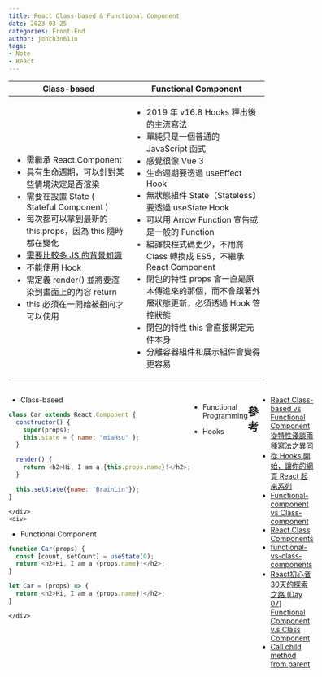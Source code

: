 ```yaml
---
title: React Class-based & Functional Component
date: 2023-03-25
categories: Front-End
author: johch3n611u
tags:
- Note
- React
---
```


|Class-based|Functional Component|
|-------------|-------------|
|<ul><li>需繼承 React.Component</li><li>具有生命週期，可以針對某些情境決定是否渲染</li><li>需要在設置 State ( Stateful Component )</li><li>每次都可以拿到最新的 this.props，因為 this 隨時都在變化</li><li>[需要比較多 JS 的背景知識](/Web/LetYouRoughlyUnderstandJsBasics/)</li><li>不能使用 Hook</li><li>需定義 render() 並將要渲染到畫面上的內容 return</li><li>this 必須在一開始被指向才可以使用</li></ul>|<ul><li>2019 年 v16.8 Hooks 釋出後的主流寫法</li><li>單純只是一個普通的 JavaScript 函式</li><li>感覺很像 Vue 3</li><li>生命週期要透過 useEffect Hook</li><li>無狀態組件 State（Stateless）要透過 useState Hook</li><li>可以用 Arrow Function 宣告或是一般的 Function</li><li>編譯快程式碼更少，不用將 Class 轉換成 ES5，不繼承 React Component</li><li>閉包的特性 props 會一直是原本傳進來的那個，而不會跟著外層狀態更新，必須透過 Hook 管控狀態</li><li>閉包的特性 this 會直接綁定元件本身</li><li>分離容器組件和展示組件會變得更容易</li></ul>|

<div style="display:flex;">
    <div>

* Class-based

```js
class Car extends React.Component { 
  constructor() { 
    super(props);
    this.state = { name: "miaHsu" };
  }

  render() {
    return <h2>Hi, I am a {this.props.name}!</h2>;
  }

  this.setState({name: 'BrainLin'});
}
```

    </div>
    <div>

* Functional Component

```js
function Car(props) {
  const [count, setCount] = useState(0);
  return <h2>Hi, I am a {props.name}!</h2>;
}

let Car = (props) => {
  return <h2>Hi, I am a {props.name}!</h2>;
}
```

    </div>
</div>

* Functional Programming

* Hooks

## 參考

* [React Class-based vs Functional Component 從特性淺談兩種寫法之異同](https://linyencheng.github.io/2020/02/02/react-component-class-based-vs-functional/)
* [從 Hooks 開始，讓你的網頁 React 起來系列](https://ithelp.ithome.com.tw/users/20103315/ironman/2668?sc=hot)
* [Functional-component vs Class-component](https://www.tpisoftware.com/tpu/articleDetails/2822)
* [React Class Components](https://www.w3schools.com/react/react_class.asp)
* [functional-vs-class-components](https://djoech.medium.com/functional-vs-class-components-in-react-231e3fbd7108)
* [React初心者30天的探索之路 [Day 07] Functional Component v.s Class Component](https://ithelp.ithome.com.tw/articles/10234746)
* [Call child method from parent](https://stackoverflow.com/questions/37949981/call-child-method-from-parent)